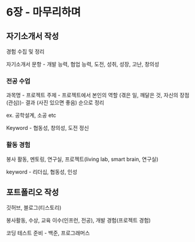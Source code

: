 # 6장 - 마무리하며

## 자기소개서 작성

경험 수집 및 정리

자기소개서 문항 - 개발 능력, 협업 능력, 도전, 성취, 성장, 고난, 창의성

### 전공 수업

과목명 - 프로젝트 주제 - 프로젝트에서 본인의 역할 (겪은 일, 깨달은 것, 자신의 장점(관심))- 결과 (사진 있으면 좋음) 순으로 정리

ex. 공학설계, 소공 etc

Keyword - 협동성, 창의성, 도전 정신

### 활동 경험

봉사 활동, 멘토링, 연구실, 프로젝트(living lab, smart brain, 연구실)

keyword - 리더십, 협동성, 인성

## 포트폴리오 작성

깃허브, 블로그(티스토리)

봉사활동, 수상, 교육 이수(인프런, 전공), 개발 경험(프로젝트 경험)

코딩 테스트 준비 - 백준, 프로그래머스
